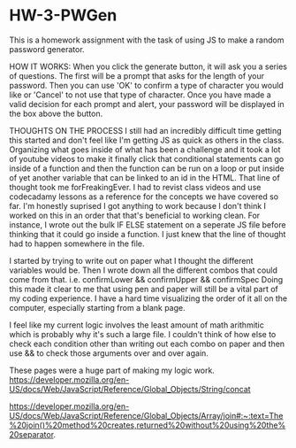 # HW-3-PWGen
This is a homework assignment with the task of using JS to make a random password generator. 

HOW IT WORKS:
When you click the generate button, it will ask you a series of questions. The first will be a prompt that asks for the length of your password. Then you can use 'OK' to confirm a type of character you would like or 'Cancel' to not use that type of character. 
Once you have made a valid decision for each prompt and alert, your password will be displayed in the box above the button. 


THOUGHTS ON THE PROCESS
I still had an incredibly difficult time getting this started and don't feel like I'm getting JS as quick as others in the class. Organizing what goes inside of what has been a challenge and it took a lot of youtube videos to make it finally click that conditional statements can go inside of a function and then the function can be run on a loop or put inside of yet another variable that can be linked to an id in the HTML. That line of thought took me forFreakingEver. I had to revist class videos and use codecadamy lessons as a reference for the concepts we have covered so far. I'm honestly suprised I got anything to work because I don't think I worked on this in an order that that's beneficial to working clean. For instance, I wrote out the bulk IF ELSE statement on a seperate JS file before thinking that it could go inside a function. I just knew that the line of thought had to happen somewhere in the file.


I started by trying to write out on paper what I thought the different variables would be. Then I wrote down all the different combos that could come from that. i.e. confirmLower && confirmUpper && confirmSpec
Doing this made it clear to me that using pen and paper will still be a vital part of my coding experience. I have a hard time visualizing the order of it all on the computer, especially starting from a blank page. 

I feel like my current logic involves the least amount of math arithmitic which is probably why it's such a large file. I couldn't think of how else to check each condition other than writing out each combo on paper and then use && to check those arguments over and over again.

These pages were a huge part of making my logic work.
https://developer.mozilla.org/en-US/docs/Web/JavaScript/Reference/Global_Objects/String/concat

https://developer.mozilla.org/en-US/docs/Web/JavaScript/Reference/Global_Objects/Array/join#:~:text=The%20join()%20method%20creates,returned%20without%20using%20the%20separator.

